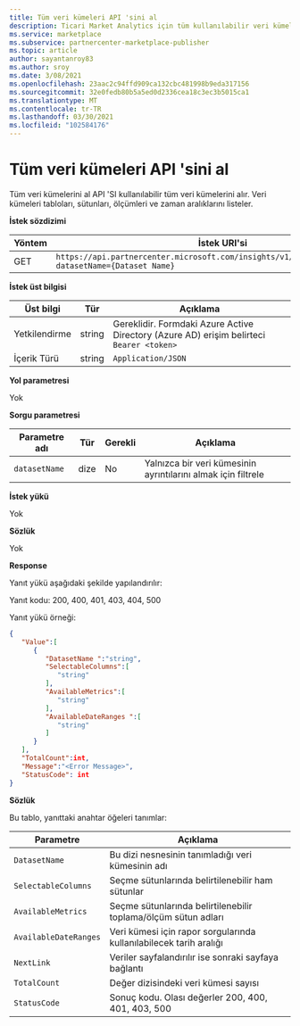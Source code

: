 ```yaml
---
title: Tüm veri kümeleri API 'sini al
description: Ticari Market Analytics için tüm kullanılabilir veri kümelerini almak üzere bu API 'yi kullanın.
ms.service: marketplace
ms.subservice: partnercenter-marketplace-publisher
ms.topic: article
author: sayantanroy83
ms.author: sroy
ms.date: 3/08/2021
ms.openlocfilehash: 23aac2c94ffd909ca132cbc481998b9eda317156
ms.sourcegitcommit: 32e0fedb80b5a5ed0d2336cea18c3ec3b5015ca1
ms.translationtype: MT
ms.contentlocale: tr-TR
ms.lasthandoff: 03/30/2021
ms.locfileid: "102584176"
---
```

# <a name="get-all-datasets-api"></a>Tüm veri kümeleri API 'sini al

Tüm veri kümelerini al API 'SI kullanılabilir tüm veri kümelerini alır. Veri kümeleri tabloları, sütunları, ölçümleri ve zaman aralıklarını listeler.

**İstek sözdizimi**

| **Yöntem** | **İstek URI'si** |
| --- | --- |
| GET | `https://api.partnercenter.microsoft.com/insights/v1/cmp/ScheduledDataset?datasetName={Dataset Name}` |

**İstek üst bilgisi**

| **Üst bilgi** | **Tür** | **Açıklama** |
| --- | --- | --- |
| Yetkilendirme | string | Gereklidir. Formdaki Azure Active Directory (Azure AD) erişim belirteci `Bearer <token>` |
| İçerik Türü | string | `Application/JSON` |

**Yol parametresi**

Yok

**Sorgu parametresi**

| **Parametre adı** | **Tür** | **Gerekli** | **Açıklama** |
| --- | --- | --- | --- |
| `datasetName` | dize | No | Yalnızca bir veri kümesinin ayrıntılarını almak için filtrele |

**İstek yükü**

Yok

**Sözlük**

Yok

**Response**

Yanıt yükü aşağıdaki şekilde yapılandırılır:

Yanıt kodu: 200, 400, 401, 403, 404, 500

Yanıt yükü örneği:

```json
{
   "Value":[
      {
         "DatasetName ":"string",
         "SelectableColumns":[
            "string"
         ],
         "AvailableMetrics":[
            "string"
         ],
         "AvailableDateRanges ":[
            "string"
         ]
      }
   ],
   "TotalCount":int,
   "Message":"<Error Message>",
   "StatusCode": int
}
```

**Sözlük**

Bu tablo, yanıttaki anahtar öğeleri tanımlar:

| **Parametre** | **Açıklama** |
| --- | --- |
| `DatasetName` | Bu dizi nesnesinin tanımladığı veri kümesinin adı |
| `SelectableColumns` | Seçme sütunlarında belirtilenebilir ham sütunlar |
| `AvailableMetrics` | Seçme sütunlarında belirtilenebilir toplama/ölçüm sütun adları |
| `AvailableDateRanges` | Veri kümesi için rapor sorgularında kullanılabilecek tarih aralığı |
| `NextLink` | Veriler sayfalandırılır ise sonraki sayfaya bağlantı |
| `TotalCount` | Değer dizisindeki veri kümesi sayısı |
| `StatusCode` | Sonuç kodu. Olası değerler 200, 400, 401, 403, 500 |
